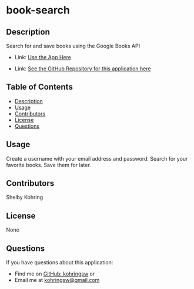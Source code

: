 # book-search

## Description
Search for and save books using the Google Books API

- Link: [Use the App Here](https://cherry-crisp-11795.herokuapp.com/)

- Link: [See the GitHub Repository for this application here](https://github.com/kohringsw/book-search)

## Table of Contents
- [Description](#description)
- [Usage](#usage)
- [Contributors](#contributors)
- [License](#license)
- [Questions](#questions)

## Usage
Create a username with your email address and password. Search for your favorite books. Save them for later.

## Contributors
Shelby Kohring

## License 
None

## Questions
If you have questions about this application: 
- Find me on [GitHub: kohringsw](https://github.com/kohringsw) or 
- Email me at [kohringsw@gmail.com](mailto:kohringsw@gmail.com)
